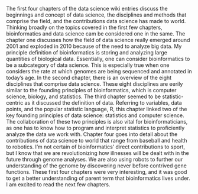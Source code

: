 The first four chapters of the data science wiki entries discuss the beginnings and concept of data science, the disciplines and methods that comprise the field, and the contributions data science has made to world. Thinking broadly on the topics covered in the first few chapters, bioinformatics and data science cam be considered one in the same. 
	The chapter one discusses how the field of data science really emerged around 2001 and exploded in 2010 because of the need to analyze big data. My principle definition of bioinformatics is storing and analyzing large quantities of biological data. Essentially, one can consider bioinformatics to be a subcategory of data science. This is especially true when one considers the rate at which genomes are being sequenced and annotated in today’s age.
	In the second chapter, there is an overview of the eight disciplines that comprise data science.  These eight disciplines are eerily similar to the founding principles of bioinformatics, which is computer science, biology, and statistics. The third chapter seemed to be statistic-centric as it discussed the definition of data.  Referring to variables, data points, and the popular statistic language, R, this chapter linked two of the key founding principles of data science: statistics and computer science. The collaboration of these two principles is also vital for bioinformaticians, as one has to know how to program and interpret statistics to proficiently analyze the data we work with.
	Chapter four goes into detail about the contributions of data science to world that range from baseball and health to robotics. I’m not certain of bioinformatics’ direct contributions to sport, but I know that we are revolutionizing how illnesses will be dealt with in the future through genome analyses. We are also using robots to further our understanding of the genome by discovering never before contrived gene functions. 
	These first four chapters were very interesting, and it was good to get a better understanding of parent term that bioinformatics lives under. I am excited to read the next few chapters.
